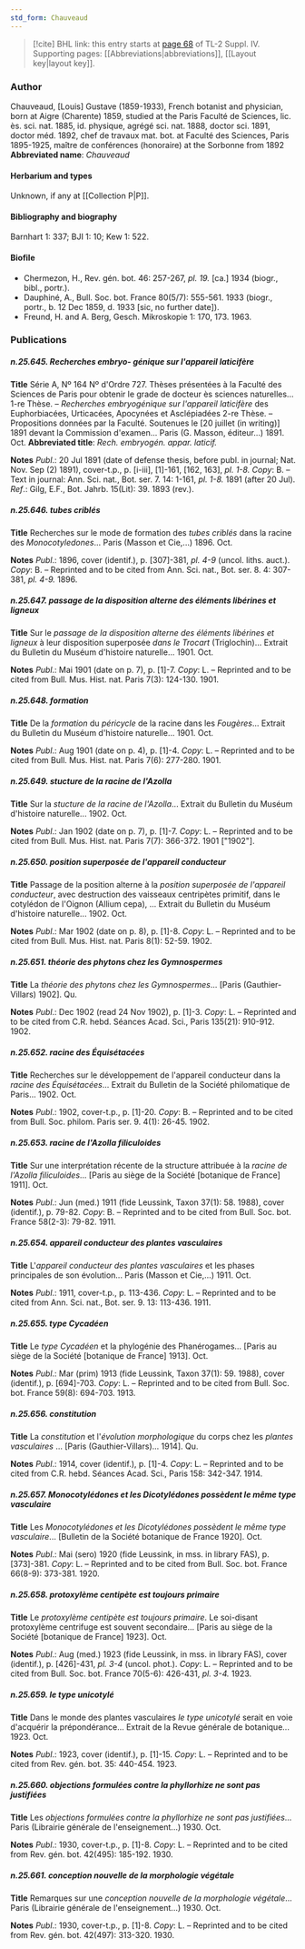 ```yaml
---
std_form: Chauveaud
---
```


> [!cite] BHL link: this entry starts at [page 68](https://www.biodiversitylibrary.org/page/33265745) of TL-2 Suppl. IV.
> Supporting pages: [[Abbreviations|abbreviations]], [[Layout key|layout key]].

### Author

Chauveaud, \[Louis\] Gustave (1859-1933), French botanist and physician, born at Aigre (Charente) 1859, studied at the Paris Faculté de Sciences, lic. ès. sci. nat. 1885, id. physique, agrégé sci. nat. 1888, doctor sci. 1891, doctor méd. 1892, chef de travaux mat. bot. at Faculté des Sciences, Paris 1895-1925, maître de conférences (honoraire) at the Sorbonne from 1892 
**Abbreviated name**: *Chauveaud*

#### Herbarium and types

Unknown, if any at [[Collection P|P]].

#### Bibliography and biography

Barnhart 1: 337; BJI 1: 10; Kew 1: 522.

#### Biofile

- Chermezon, H., Rev. gén. bot. 46: 257-267, *pl. 19.* \[ca.\] 1934 (biogr., bibl., portr.).
- Dauphiné, A., Bull. Soc. bot. France 80(5/7): 555-561. 1933 (biogr., portr., b. 12 Dec 1859, d. 1933 \[sic, no further date\]).
- Freund, H. and A. Berg, Gesch. Mikroskopie 1: 170, 173. 1963.

### Publications

##### n.25.645. Recherches embryo- génique sur l'appareil laticifère

**Title**
Série A, Nº 164 Nº d'Ordre 727. Thèses présentées à la Faculté des Sciences de Paris pour obtenir le grade de docteur ès sciences naturelles... 1-re Thèse. – *Recherches embryogénique sur l'appareil laticifère* des Euphorbiacées, Urticacées, Apocynées et Asclépiadées 2-re Thèse. – Propositions données par la Faculté. Soutenues le \[20 juillet (in writing)\] 1891 devant la Commission d'examen... Paris (G. Masson, éditeur...) 1891. Oct.
**Abbreviated title**: *Rech. embryogén. appar. laticif.*

**Notes**
*Publ*.: 20 Jul 1891 (date of defense thesis, before publ. in journal; Nat. Nov. Sep (2) 1891), cover-t.p., p. \[i-iii\], \[1\]-161, \[162, 163\], *pl. 1-8. Copy*: B. – Text in journal: Ann. Sci. nat., Bot. ser. 7. 14: 1-161, *pl. 1-8.* 1891 (after 20 Jul).
*Ref*.: Gilg, E.F., Bot. Jahrb. 15(Lit): 39. 1893 (rev.).

##### n.25.646. tubes criblés

**Title**
Recherches sur le mode de formation des *tubes criblés* dans la racine des *Monocotyledones*... Paris (Masson et Cie,...) 1896. Oct.

**Notes**
*Publ*.: 1896, cover (identif.), p. \[307\]-381, *pl. 4-9* (uncol. liths. auct.). *Copy*: B. – Reprinted and to be cited from Ann. Sci. nat., Bot. ser. 8. 4: 307-381, *pl. 4-9.* 1896.

##### n.25.647. passage de la disposition alterne des éléments libérines et ligneux

**Title**
Sur le *passage de la disposition alterne des éléments libérines et ligneux* à leur disposition superposée *dans le Trocart* (Triglochin)... Extrait du Bulletin du Muséum d'histoire naturelle... 1901. Oct.

**Notes**
*Publ*.: Mai 1901 (date on p. 7), p. \[1\]-7. *Copy*: L. – Reprinted and to be cited from Bull. Mus. Hist. nat. Paris 7(3): 124-130. 1901.

##### n.25.648. formation

**Title**
De la *formation* du *péricycle* de la racine dans les *Fougères*... Extrait du Bulletin du Muséum d'histoire naturelle... 1901. Oct.

**Notes**
*Publ*.: Aug 1901 (date on p. 4), p. \[1\]-4. *Copy*: L. – Reprinted and to be cited from Bull. Mus. Hist. nat. Paris 7(6): 277-280. 1901.

##### n.25.649. stucture de la racine de l'Azolla

**Title**
Sur la *stucture de la racine de l'Azolla*... Extrait du Bulletin du Muséum d'histoire naturelle... 1902. Oct.

**Notes**
*Publ*.: Jan 1902 (date on p. 7), p. \[1\]-7. *Copy*: L. – Reprinted and to be cited from Bull. Mus. Hist. nat. Paris 7(7): 366-372. 1901 \["1902"\].

##### n.25.650. position superposée de l'appareil conducteur

**Title**
Passage de la position alterne à la *position superposée de l'appareil conducteur*, avec destruction des vaisseaux centripètes primitif, dans le cotylédon de l'Oignon (Allium cepa), ... Extrait du Bulletin du Muséum d'histoire naturelle... 1902. Oct.

**Notes**
*Publ*.: Mar 1902 (date on p. 8), p. \[1\]-8. *Copy*: L. – Reprinted and to be cited from Bull. Mus. Hist. nat. Paris 8(1): 52-59. 1902.

##### n.25.651. théorie des phytons chez les Gymnospermes

**Title**
La *théorie des phytons chez les Gymnospermes*... \[Paris (Gauthier-Villars) 1902\]. Qu.

**Notes**
*Publ*.: Dec 1902 (read 24 Nov 1902), p. \[1\]-3. *Copy*: L. – Reprinted and to be cited from C.R. hebd. Séances Acad. Sci., Paris 135(21): 910-912. 1902.

##### n.25.652. racine des Équisétacées

**Title**
Recherches sur le développement de l'appareil conducteur dans la *racine des Équisétacées*... Extrait du Bulletin de la Société philomatique de Paris... 1902. Oct.

**Notes**
*Publ*.: 1902, cover-t.p., p. \[1\]-20. *Copy*: B. – Reprinted and to be cited from Bull. Soc. philom. Paris ser. 9. 4(1): 26-45. 1902.

##### n.25.653. racine de l'Azolla filiculoides

**Title**
Sur une interprétation récente de la structure attribuée à la *racine de l'Azolla filiculoides*... \[Paris au siège de la Société \[botanique de France\] 1911\]. Oct.

**Notes**
*Publ*.: Jun (med.) 1911 (fide Leussink, Taxon 37(1): 58. 1988), cover (identif.), p. 79-82.
*Copy*: B. – Reprinted and to be cited from Bull. Soc. bot. France 58(2-3): 79-82. 1911.

##### n.25.654. appareil conducteur des plantes vasculaires

**Title**
L'*appareil conducteur des plantes vasculaires* et les phases principales de son évolution... Paris (Masson et Cie,...) 1911. Oct.

**Notes**
*Publ*.: 1911, cover-t.p., p. 113-436. *Copy*: L. – Reprinted and to be cited from Ann. Sci. nat., Bot. ser. 9. 13: 113-436. 1911.

##### n.25.655. type Cycadéen

**Title**
Le *type Cycadéen* et la phylogénie des Phanérogames... \[Paris au siège de la Société \[botanique de France\] 1913\]. Oct.

**Notes**
*Publ*.: Mar (prim) 1913 (fide Leussink, Taxon 37(1): 59. 1988), cover (identif.), p. \[694\]-703.
*Copy*: L. – Reprinted and to be cited from Bull. Soc. bot. France 59(8): 694-703. 1913.

##### n.25.656. constitution

**Title**
La *constitution* et l'*évolution morphologique* du corps chez les *plantes vasculaires* ... \[Paris (Gauthier-Villars)... 1914\]. Qu.

**Notes**
*Publ*.: 1914, cover (identif.), p. \[1\]-4. *Copy*: L. – Reprinted and to be cited from C.R. hebd. Séances Acad. Sci., Paris 158: 342-347. 1914.

##### n.25.657. Monocotylédones et les Dicotylédones possèdent le même type vasculaire

**Title**
Les *Monocotylédones et les Dicotylédones possèdent le même type vasculaire*... \[Bulletin de la Société botanique de France 1920\]. Oct.

**Notes**
*Publ*.: Mai (sero) 1920 (fide Leussink, in mss. in library FAS), p. \[373\]-381. *Copy*: L. – Reprinted and to be cited from Bull. Soc. bot. France 66(8-9): 373-381. 1920.

##### n.25.658. protoxylème centipète est toujours primaire

**Title**
Le *protoxylème centipète est toujours primaire*. Le soi-disant protoxylème centrifuge est souvent secondaire... \[Paris au siège de la Société \[botanique de France\] 1923\]. Oct.

**Notes**
*Publ*.: Aug (med.) 1923 (fide Leussink, in mss. in library FAS), cover (identif.), p. \[426\]-431, *pl. 3-4* (uncol. phot.). *Copy*: L. – Reprinted and to be cited from Bull. Soc. bot. France 70(5-6): 426-431, *pl. 3-4.* 1923.

##### n.25.659. le type unicotylé

**Title**
Dans le monde des plantes vasculaires *le type unicotylé* serait en voie d'acquérir la prépondérance... Extrait de la Revue générale de botanique... 1923. Oct.

**Notes**
*Publ*.: 1923, cover (identif.), p. \[1\]-15. *Copy*: L. – Reprinted and to be cited from Rev. gén. bot. 35: 440-454. 1923.

##### n.25.660. objections formulées contre la phyllorhize ne sont pas justifiées

**Title**
Les *objections formulées contre la phyllorhize ne sont pas justifiées*... Paris (Librairie générale de l'enseignement...) 1930. Oct.

**Notes**
*Publ*.: 1930, cover-t.p., p. \[1\]-8. *Copy*: L. – Reprinted and to be cited from Rev. gén. bot. 42(495): 185-192. 1930.

##### n.25.661. conception nouvelle de la morphologie végétale

**Title**
Remarques sur une *conception nouvelle de la morphologie végétale*... Paris (Librairie générale de l'enseignement...) 1930. Oct.

**Notes**
*Publ*.: 1930, cover-t.p., p. \[1\]-8. *Copy*: L. – Reprinted and to be cited from Rev. gén. bot. 42(497): 313-320. 1930.

